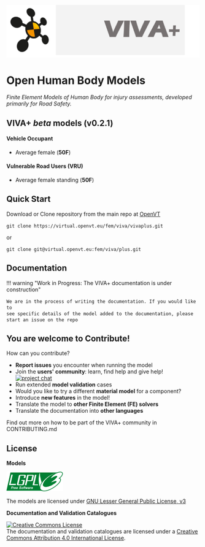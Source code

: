 
![viva-plus-logo](images/VIVA-plus-logo.png)

# **Open Human Body Models**

_Finite Element Models of Human Body for injury assessments, developed primarily for Road Safety._

## **VIVA+ _beta_ models** (v0.2.1)

#### Vehicle Occupant

- Average female (**50F**)

#### Vulnerable Road Users (VRU)

- Average female standing (**50F**)


## **Quick Start**

Download or Clone repository from the main repo at [OpenVT](https://virtual.openvt.eu/fem/viva/vivaplus)

```
git clone https://virtual.openvt.eu/fem/viva/vivaplus.git
```

or

```
git clone git@virtual.openvt.eu:fem/viva/plus.git
```

## **Documentation**

!!! warning "Work in Progress: The VIVA+ documentation is under construction"
    
    We are in the process of writing the documentation. If you would like to 
    see specific details of the model added to the documentation, please start an issue on the repo

## **You are welcome to Contribute!**

How can you contribute?

-  **Report issues** you encounter when running the model
- Join the **users' community**: learn, find help and give help! [![project chat](https://img.shields.io/badge/zulip-join_chat-brightgreen.svg)](https://vivaplus.zulipchat.com)
- Run extended **model validation** cases
- Would you like to try a different **material model** for a component?
- Introduce **new features** in the model!
- Translate the model to **other Finite Element (FE) solvers**
- Translate the documentation into **other languages**

Find out more on how to be part of the VIVA+ community in CONTRIBUTING.md

## **License**

**Models**

![LGPLv3)](images/lgplv3.png)

The models are licensed under [GNU Lesser General Public License, v3](https://www.gnu.org/licenses/lgpl-3.0-standalone.html)


**Documentation and Validation Catalogues**

<a rel="license" href="http://creativecommons.org/licenses/by/4.0/"><img alt="Creative Commons License" style="border-width:0" src="https://i.creativecommons.org/l/by/4.0/88x31.png" /></a><br />The documentation and validation catalogues are licensed under a <a rel="license" href="http://creativecommons.org/licenses/by/4.0/">Creative Commons Attribution 4.0 International License</a>.
